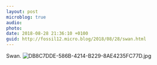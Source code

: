```yaml
---
layout: post
microblog: true
audio: 
photo: 
date: 2018-08-28 21:36:10 +0100
guid: http://fossil12.micro.blog/2018/08/28/swan.html
---
```

Swan.
![DB8C7DDE-586B-4214-B229-8AE4235FC77D.jpg](http://fossil12.micro.blog/uploads/2018/0e7073a39c.jpg)
